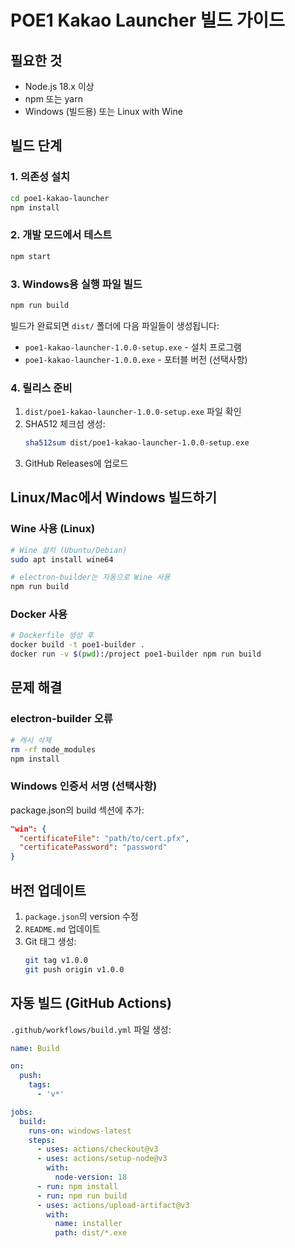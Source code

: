 # POE1 Kakao Launcher 빌드 가이드

## 필요한 것
- Node.js 18.x 이상
- npm 또는 yarn
- Windows (빌드용) 또는 Linux with Wine

## 빌드 단계

### 1. 의존성 설치
```bash
cd poe1-kakao-launcher
npm install
```

### 2. 개발 모드에서 테스트
```bash
npm start
```

### 3. Windows용 실행 파일 빌드
```bash
npm run build
```

빌드가 완료되면 `dist/` 폴더에 다음 파일들이 생성됩니다:
- `poe1-kakao-launcher-1.0.0-setup.exe` - 설치 프로그램
- `poe1-kakao-launcher-1.0.0.exe` - 포터블 버전 (선택사항)

### 4. 릴리스 준비
1. `dist/poe1-kakao-launcher-1.0.0-setup.exe` 파일 확인
2. SHA512 체크섬 생성:
   ```bash
   sha512sum dist/poe1-kakao-launcher-1.0.0-setup.exe
   ```
3. GitHub Releases에 업로드

## Linux/Mac에서 Windows 빌드하기

### Wine 사용 (Linux)
```bash
# Wine 설치 (Ubuntu/Debian)
sudo apt install wine64

# electron-builder는 자동으로 Wine 사용
npm run build
```

### Docker 사용
```bash
# Dockerfile 생성 후
docker build -t poe1-builder .
docker run -v $(pwd):/project poe1-builder npm run build
```

## 문제 해결

### electron-builder 오류
```bash
# 캐시 삭제
rm -rf node_modules
npm install
```

### Windows 인증서 서명 (선택사항)
package.json의 build 섹션에 추가:
```json
"win": {
  "certificateFile": "path/to/cert.pfx",
  "certificatePassword": "password"
}
```

## 버전 업데이트
1. `package.json`의 version 수정
2. `README.md` 업데이트
3. Git 태그 생성:
   ```bash
   git tag v1.0.0
   git push origin v1.0.0
   ```

## 자동 빌드 (GitHub Actions)

`.github/workflows/build.yml` 파일 생성:
```yaml
name: Build

on:
  push:
    tags:
      - 'v*'

jobs:
  build:
    runs-on: windows-latest
    steps:
      - uses: actions/checkout@v3
      - uses: actions/setup-node@v3
        with:
          node-version: 18
      - run: npm install
      - run: npm run build
      - uses: actions/upload-artifact@v3
        with:
          name: installer
          path: dist/*.exe
```
